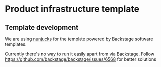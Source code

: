 # Product infrastructure template

## Template development

We are using [nunjucks](https://mozilla.github.io/nunjucks/) for the template powered by Backstage software templates.

Currently there's no way to run it easily apart from via Backstage.
Follow https://github.com/backstage/backstage/issues/6568 for better solutions
